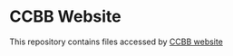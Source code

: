 # CCBB Website

This repository contains files accessed by [CCBB website](https://www.scripps.edu/science-and-medicine/cores-and-services/center-for-computational-biology-bioinformatics/index.html)
